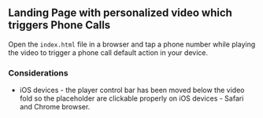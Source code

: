 ## Landing Page with personalized video which triggers Phone Calls

Open the `index.html` file in a browser and tap a phone number while playing the video to trigger a phone call default action in your device.

### Considerations

- iOS devices - the player control bar has been moved below the video fold so the placeholder are clickable properly on iOS devices - Safari and Chrome browser.